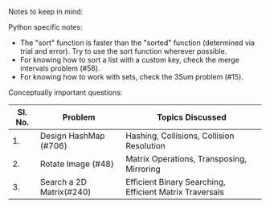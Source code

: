 Notes to keep in mind:

Python specific notes:
- The "sort" function is faster than the "sorted" function (determined via trial and error). Try to use the sort function wherever possible. 
- For knowing how to sort a list with a custom key, check the merge intervals problem (#56). 
- For knowing how to work with sets, check the 3Sum problem (#15). 

Conceptually important questions: 

| Sl. No. | Problem                  | Topics Discussed                                        |
|---------|--------------------------|---------------------------------------------------------|
| 1.      | Design HashMap (#706)    | Hashing, Collisions, Collision Resolution               |
| 2.      | Rotate Image (#48)       | Matrix Operations, Transposing, Mirroring               |
| 3.      | Search a 2D Matrix(#240) | Efficient Binary Searching, Efficient Matrix Traversals |